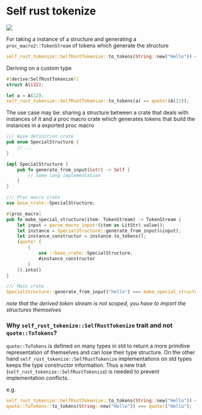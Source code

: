 # Self rust tokenize

[![](https://img.shields.io/crates/v/self-rust-tokenize)](https://crates.io/crates/self-rust-tokenize)

For taking a instance of a structure and generating a `proc_macro2::TokenStream` of tokens which generate the structure

```rust
self_rust_tokenize::SelfRustTokenize::to_tokens(String::new("Hello")) === quote!(String::new("Hello"));
```

Deriving on a custom type

```rust
#[derive(SelfRustTokenize)]
struct A(i32);

let a = A(12);
self_rust_tokenize::SelfRustTokenize::to_tokens(a) == quote!(A(12));
```

The use case may be: sharing a structure between a crate that deals with instances of it and a proc macro crate which generates tokens that build the instances in a exported proc macro

```rust
/// Base definition crate
pub enum SpecialStructure { 
    // ...
}

impl SpecialStructure {
    pub fn generate_from_input(&str) -> Self {
        // Some long implementation
    }
}

/// Proc macro crate
use base_crate::SpecialStructure; 

#[proc_macro]
pub fn make_special_structure(item: TokenStream) -> TokenStream {
    let input = parse_macro_input!(item as LitStr).value();
    let instance = SpecialStructure::generate_from_input(&input);
    let instance_constructor = instance.to_tokens();
    (quote! {
        {
            use ::base_crate::SpecialStructure;
            #instance_constructor
        }
    }).into()
}

/// Main crate
SpecialStructure::generate_from_input("hello") === make_special_structure!("hello")
```

*note that the derived token stream is not scoped, you have to import the structures themselves*

### Why `self_rust_tokenize::SelfRustTokenize` trait and not `quote::ToTokens`?

`quote::ToTokens` is defined on many types in std to return a more primitive representation of themselves and can lose their type structure. On the other hand `self_rust_tokenize::SelfRustTokenize` implementations on std types keeps the type constructor information. Thus a new trait (`self_rust_tokenize::SelfRustTokenize`) is needed to prevent implementation conflicts.

e.g.

```rust
self_rust_tokenize::SelfRustTokenize::to_tokens(String::new("Hello")) === quote!(String::new("Hello"));
quote::ToTokens::to_tokens(String::new("Hello")) === quote!("Hello");
```